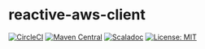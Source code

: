 # reactive-aws-client

[![CircleCI](https://circleci.com/gh/j5ik2o/reactive-aws-client/tree/master.svg?style=shield&circle-token=08056e07ce588dff5eb0bda147fa54360bcb8fc4)](https://circleci.com/gh/j5ik2o/reactive-aws-client/tree/master)
[![Maven Central](https://maven-badges.herokuapp.com/maven-central/com.github.j5ik2o/reactive-aws-client-core_2.12/badge.svg)](https://maven-badges.herokuapp.com/maven-central/com.github.j5ik2o/reactive-aws-client-core_2.12)
[![Scaladoc](http://javadoc-badge.appspot.com/com.github.j5ik2o/reactive-aws-client-core_2.12.svg?label=scaladoc)](http://javadoc-badge.appspot.com/com.github.j5ik2o/reactive-aws-client-core_2.12/com/github/j5ik2o/reactive-aws-client/index.html?javadocio=true)
[![License: MIT](http://img.shields.io/badge/license-MIT-orange.svg)](LICENSE)
